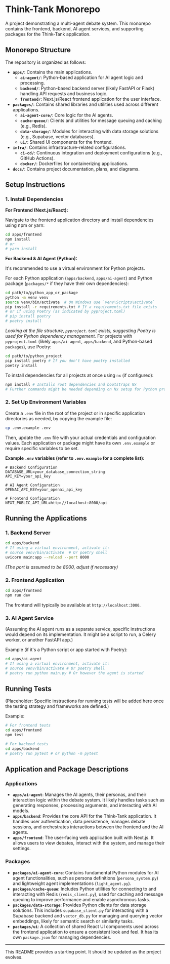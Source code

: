# Think-Tank Monorepo

A project demonstrating a multi-agent debate system. This monorepo contains the frontend, backend, AI agent services, and supporting packages for the Think-Tank application.

## Monorepo Structure

The repository is organized as follows:

- **`apps/`**: Contains the main applications.
    - **`ai-agent/`**: Python-based application for AI agent logic and processing.
    - **`backend/`**: Python-based backend server (likely FastAPI or Flask) handling API requests and business logic.
    - **`frontend/`**: Next.js/React frontend application for the user interface.
- **`packages/`**: Contains shared libraries and utilities used across different applications.
    - **`ai-agent-core/`**: Core logic for the AI agents.
    - **`cache-queue/`**: Clients and utilities for message queuing and caching (e.g., Redis).
    - **`data-storage/`**: Modules for interacting with data storage solutions (e.g., Supabase, vector databases).
    - **`ui/`**: Shared UI components for the frontend.
- **`infra/`**: Contains infrastructure-related configurations.
    - **`ci-cd/`**: Continuous integration and deployment configurations (e.g., GitHub Actions).
    - **`docker/`**: Dockerfiles for containerizing applications.
- **`docs/`**: Contains project documentation, plans, and diagrams.

## Setup Instructions

### 1. Install Dependencies

**For Frontend (Next.js/React):**

Navigate to the frontend application directory and install dependencies using npm or yarn:
```bash
cd apps/frontend
npm install
# or
# yarn install
```

**For Backend & AI Agent (Python):**

It's recommended to use a virtual environment for Python projects.

For each Python application (`apps/backend`, `apps/ai-agent`) and Python package (`packages/*` if they have their own dependencies):
```bash
cd path/to/python_app_or_package
python -m venv venv
source venv/bin/activate  # On Windows use `venv\Scripts\activate`
pip install -r requirements.txt # If a requirements.txt file exists
# or if using Poetry (as indicated by pyproject.toml)
# pip install poetry
# poetry install
```
*Looking at the file structure, `pyproject.toml` exists, suggesting Poetry is used for Python dependency management.* For projects with `pyproject.toml` (likely `apps/ai-agent`, `apps/backend`, and Python-based `packages`), use Poetry:
```bash
cd path/to/python_project
pip install poetry # If you don't have poetry installed
poetry install
```
To install dependencies for all projects at once using `nx` (if configured):
```bash
npm install # Installs root dependencies and bootstraps Nx
# Further commands might be needed depending on Nx setup for Python projects
```

### 2. Set Up Environment Variables

Create a `.env` file in the root of the project or in specific application directories as needed, by copying the example file:
```bash
cp .env.example .env
```
Then, update the `.env` file with your actual credentials and configuration values. Each application or package might have its own `.env.example` or require specific variables to be set.

**Example `.env` variables (refer to `.env.example` for a complete list):**
```env
# Backend Configuration
DATABASE_URL=your_database_connection_string
API_KEY=your_api_key

# AI Agent Configuration
OPENAI_API_KEY=your_openai_api_key

# Frontend Configuration
NEXT_PUBLIC_API_URL=http://localhost:8000/api
```

## Running the Applications

### 1. Backend Server

```bash
cd apps/backend
# If using a virtual environment, activate it:
# source venv/bin/activate  # Or poetry shell
uvicorn main:app --reload --port 8000
```
*(The port is assumed to be 8000, adjust if necessary)*

### 2. Frontend Application

```bash
cd apps/frontend
npm run dev
```
The frontend will typically be available at `http://localhost:3000`.

### 3. AI Agent Service

(Assuming the AI agent runs as a separate service, specific instructions would depend on its implementation. It might be a script to run, a Celery worker, or another FastAPI app.)

Example (if it's a Python script or app started with Poetry):
```bash
cd apps/ai-agent
# If using a virtual environment, activate it:
# source venv/bin/activate # Or poetry shell
# poetry run python main.py # Or however the agent is started
```

## Running Tests

(Placeholder: Specific instructions for running tests will be added here once the testing strategy and frameworks are defined.)

Example:
```bash
# For frontend tests
cd apps/frontend
npm test

# For backend tests
cd apps/backend
# poetry run pytest # or python -m pytest
```

## Application and Package Descriptions

### Applications

-   **`apps/ai-agent`**: Manages the AI agents, their personas, and their interaction logic within the debate system. It likely handles tasks such as generating responses, processing arguments, and interacting with AI models.
-   **`apps/backend`**: Provides the core API for the Think-Tank application. It handles user authentication, data persistence, manages debate sessions, and orchestrates interactions between the frontend and the AI agents.
-   **`apps/frontend`**: The user-facing web application built with Next.js. It allows users to view debates, interact with the system, and manage their settings.

### Packages

-   **`packages/ai-agent-core`**: Contains fundamental Python modules for AI agent functionalities, such as persona definitions (`persona_system.py`) and lightweight agent implementations (`light_agent.py`).
-   **`packages/cache-queue`**: Includes Python utilities for connecting to and interacting with Redis (`redis_client.py`), used for caching and message queuing to improve performance and enable asynchronous tasks.
-   **`packages/data-storage`**: Provides Python clients for data storage solutions. This includes `supabase_client.py` for interacting with a Supabase backend and `vector_db.py` for managing and querying vector embeddings, likely for semantic search or similarity tasks.
-   **`packages/ui`**: A collection of shared React UI components used across the frontend application to ensure a consistent look and feel. It has its own `package.json` for managing dependencies.

---

This README provides a starting point. It should be updated as the project evolves.
